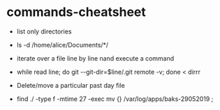 # commands-cheatsheet

 - list only directories
  - ls -d /home/alice/Documents/*/
 
 - iterate over a file line by line nand execute a command
  - while read line; do git --git-dir=$line/.git remote -v; done < dirrr
  
 - Delete/move a particular past day file
  - find ./ -type f -mtime 27 -exec mv {} /var/log/apps/baks-29052019 \;
